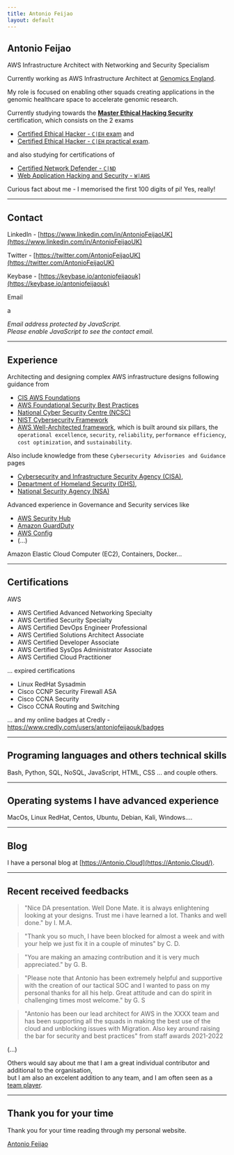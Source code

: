 ```yaml
---
title: Antonio Feijao
layout: default
---
```


## Antonio Feijao

AWS Infrastructure Architect with Networking and Security Specialism

Currently working as AWS Infrastructure Architect at [Genomics England](https://www.genomicsengland.co.uk/).

My role is focused on enabling other squads creating applications in the genomic healthcare space to accelerate genomic research.

Currently studying towards the **[Master Ethical Hacking Security](https://www.eccouncil.org/programs/certified-ethical-hacker-ceh-master/)** certification, which consists on the 2 exams
* [Certified Ethical Hacker - `C|EH` exam](https://www.eccouncil.org/programs/certified-ethical-hacker-ceh/) and
* [Certified Ethical Hacker - `C|EH` practical exam](https://www.eccouncil.org/programs/certified-ethical-hacker-ceh-master/).

and also studying for certifications of
* [Certified Network Defender - `C|ND`](https://www.eccouncil.org/programs/certified-network-security-course/)
* [Web Application Hacking and Security - `W|AHS`](https://iclass.eccouncil.org/web-application-hacking-and-security/)

Curious fact about me - I memorised the first 100 digits of pi! Yes, really!

----

## Contact

LinkedIn - [https://www.linkedin.com/in/AntonioFeijaoUK](https://www.linkedin.com/in/AntonioFeijaoUK)

Twitter - [https://twitter.com/AntonioFeijaoUK](https://twitter.com/AntonioFeijaoUK)

Keybase - [https://keybase.io/antoniofeijaouk](https://keybase.io/antoniofeijaouk)
 
Email

a 

<div id="emailHERE"></div>

<script TYPE="text/javascript">
    <!-- 
    // protected email script by Joe Maller
    // JavaScripts available at http://www.joemaller.com
    // this script is free to use and distribute
    // but please credit me and/or link to my site

    emailE='gmail.com'
    emailE=('antoniofeijao' + '@' + emailE)
    emailf=(document.write('<A href="mailto:' + emailE + '">' + emailE + '</a>'));
    document.getElementById("emailHERE").innerHTML = emailf;


     //-->
</script>
<noscript>
    <em>Email address protected by JavaScript.<BR>
    Please enable JavaScript to see the contact email.</em>
</noscript>
  
  
----

## Experience

Architecting and designing complex AWS infrastructure designs following guidance from
  * [CIS AWS Foundations](https://docs.aws.amazon.com/securityhub/latest/userguide/securityhub-cis-controls.html)
  * [AWS Foundational Security Best Practices](https://docs.aws.amazon.com/securityhub/latest/userguide/securityhub-standards-fsbp-controls.html)
  * [National Cyber Security Centre (NCSC)](https://www.ncsc.gov.uk/section/advice-guidance/all-topics)
  * [NIST Cybersecurity Framework](https://www.nist.gov/cyberframework/framework) 
  * [AWS Well-Architected framework](https://aws.amazon.com/architecture/well-architected/), which is built around six pillars, the `operational excellence`, `security`, `reliability`, `performance efficiency`, `cost optimization`, and `sustainability`.

Also include knowledge from these `Cybersecurity Advisories and Guidance` pages
  * [Cybersecurity and Infrastructure Security Agency (CISA)](https://www.cisa.gov/cybersecurity),
  * [Department of Homeland Security (DHS)](https://www.dhs.gov/topic/cybersecurity),
  * [National Security Agency (NSA)](https://www.nsa.gov/Press-Room/Cybersecurity-Advisories-Guidance/)

Advanced experience in Governance and Security services like
  * [AWS Security Hub](https://aws.amazon.com/security-hub/)
  * [Amazon GuardDuty](https://aws.amazon.com/guardduty/)
  * [AWS Config](https://aws.amazon.com/config/)
  * (...)

Amazon Elastic Cloud Computer (EC2), Containers, Docker...

----

## Certifications

AWS
  * AWS Certified Advanced Networking Specialty
  * AWS Certified Security Specialty
  * AWS Certified DevOps Engineer Professional
  * AWS Certified Solutions Architect Associate
  * AWS Certified Developer Associate
  * AWS Certified SysOps Administrator Associate
  * AWS Certified Cloud Practitioner

... expired certifications
  * Linux RedHat Sysadmin
  * Cisco CCNP Security Firewall ASA
  * Cisco CCNA Security
  * Cisco CCNA Routing and Switching

... and my online badges at Credly - <https://www.credly.com/users/antoniofeijaouk/badges>

----

## Programing languages and others technical skills

Bash, Python, SQL, NoSQL, JavaScript, HTML, CSS ... and couple others.

----

## Operating systems I have advanced experience

MacOs, Linux RedHat, Centos, Ubuntu, Debian, Kali, Windows....

----

## Blog

I have a personal blog at [https://Antonio.Cloud](https://Antonio.Cloud/).

----

## Recent received feedbacks

> "Nice DA presentation. Well Done Mate.
> it is always enlightening looking at your designs. Trust me i have learned a lot. Thanks and well done."
> by I. M.A.

> "Thank you so much, I have been blocked for almost a week and with your help we just fix it in a couple of minutes"
> by C. D.
    
> "You are making an amazing contribution and it is very much appreciated."
> by G. B.

> "Please note that Antonio has been extremely helpful and supportive with the creation of our tactical SOC and I wanted to pass on my personal thanks for all his help. Great attitude and can do spirit in challenging times most welcome."
> by  G. S

 > "Antonio has been our lead architect for AWS in the XXXX team and has been supporting all the squads in making the best use of the cloud and unblocking issues with Migration. Also key around raising the bar for security and best practices"
 > from staff awards 2021-2022

(...)
 
Others would say about me that I am a great individual contributor and additional to the organisation,  
but I am also an excelent addition to any team, and I am often seen as a [team player](https://uk.indeed.com/career-advice/career-development/team-player).

----

## Thank you for your time

Thank you for your time reading through my personal website.

[Antonio Feijao](https://antoniofeijao.com/)
